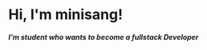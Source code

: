 <h1>Hi, I'm minisang!</h1>
<em>
  <p>
    <h4>I'm student who wants to become a fullstack Developer</h4>
  </p>
</em>
